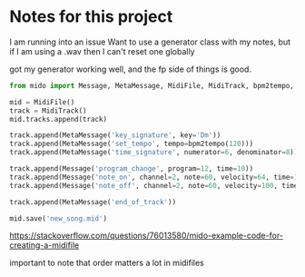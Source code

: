 # Notes for this project

I am running into an issue
Want to use a generator class with my notes, but if I am using a .wav then I can't reset one globally

got my generator working well, and the fp side of things is good. 
```python
from mido import Message, MetaMessage, MidiFile, MidiTrack, bpm2tempo, second2tick

mid = MidiFile()
track = MidiTrack()
mid.tracks.append(track)

track.append(MetaMessage('key_signature', key='Dm'))
track.append(MetaMessage('set_tempo', tempo=bpm2tempo(120)))
track.append(MetaMessage('time_signature', numerator=6, denominator=8))

track.append(Message('program_change', program=12, time=10))
track.append(Message('note_on', channel=2, note=60, velocity=64, time=1))
track.append(Message('note_off', channel=2, note=60, velocity=100, time=2))

track.append(MetaMessage('end_of_track'))

mid.save('new_song.mid')
```
https://stackoverflow.com/questions/76013580/mido-example-code-for-creating-a-midifile

important to note that order matters a lot in midifiles